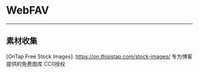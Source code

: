 # WebFAV
---
## 素材收集
[OnTap Free Stock Images]: https://on.thisistap.com/stock-images/ 专为博客提供的免费图库 CC0授权
